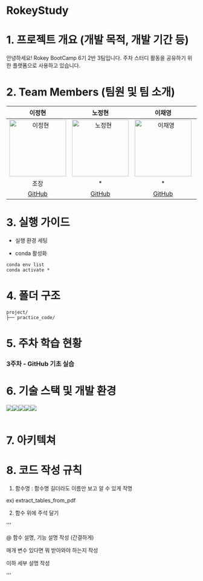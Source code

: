 # RokeyStudy

# 1. 프로젝트 개요 (개발 목적, 개발 기간 등)

안녕하세요! Rokey BootCamp 6기 2반 3팀입니다.
주차 스터디 활동을 공유하기 위한 플랫폼으로 사용하고 있습니다.

# 2. Team Members (팀원 및 팀 소개)
  
| 이정현 | 노정현 | 이채영 | * |
|:------:|:------:|:------:|:------:|
| <img src="https://github.com/user-attachments/assets/86b2f0a0-4f78-4295-b312-8b93bfe75287" alt="이정현" width="150"> | <img src="https://github.com/user-attachments/assets/d222b45a-2d3a-41e3-b1f5-cc8cea8e61d6" alt="노정현" width="150"> | <img src="https://github.com/user-attachments/assets/7cbaa641-332f-495d-b3fc-a27679eeb173" alt="이채영" width="150"> | <img src="https://github.com/user-attachments/assets/409d635f-9ffb-4aee-9330-bf4ab14b43af" alt="*" width="150"> |
| 조장 | * | * | * |
| [GitHub](https://github.com/abbeyroad1027-glitch) | [GitHub](*) | [GitHub](https://github.com/yichaeyoung) | [GitHub](*) |


# 3. 실행 가이드

- 실행 환경 세팅
  
- conda 활성화

```plaintext
conda env list
conda activate *
```
# 4. 폴더 구조

```plaintext
project/
├── practice_code/
```

# 5. 주차 학습 현황

### 3주차 - GitHub 기초 실습



# 6. 기술 스택 및 개발 환경

<div style="display:flex; flex-direction:row;">
  <img src="https://img.shields.io/badge/Python-3776AB?style=flat&logo=Python&logoColor=white" />
  <img src="https://img.shields.io/badge/LangChain-1C3C3C?style=flat&logo=LangChain&logoColor=white" />
  <img src="https://img.shields.io/badge/visual%20studio%20code-%23007ACC.svg?&style=flat&logo=visual%20studio%20code&logoColor=white" />
  <img src="https://img.shields.io/badge/github-%23181717.svg?&style=flaat&logo=github&logoColor=white" />
  <img src="https://img.shields.io/badge/notion-%23000000.svg?&style=flat&logo=notion&logoColor=white" />
</div><br>

# 7. 아키텍쳐

# 8. 코드 작성 규칙
1. 함수명 : 함수명 길더라도 이름만 보고 알 수 있게 작명

  ex) extract_tables_from_pdf

2. 함수 위에 주석 달기

  '''
  
  @ 함수 설명, 기능 설명 작성 (간결하게)
  
  매개 변수 있다면 뭐 받아와야 하는지 작성
  
  이하 세부 설명 작성
  
  '''
